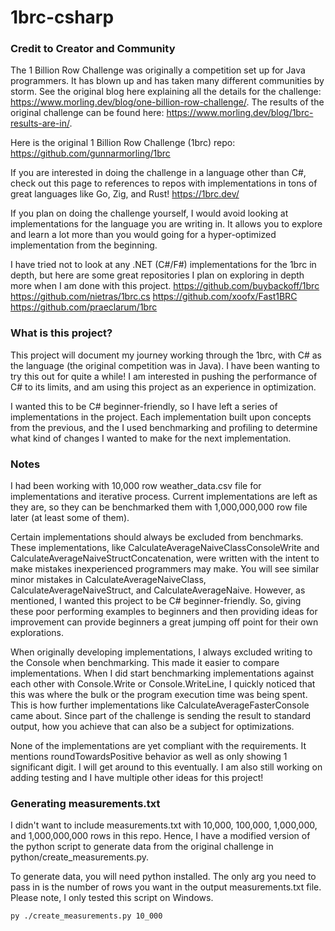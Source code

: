 # 1brc-csharp

### Credit to Creator and Community
The 1 Billion Row Challenge was originally a competition set up for Java programmers. It has blown up and has taken many different communities by storm. See the original blog here explaining all the details for the challenge: https://www.morling.dev/blog/one-billion-row-challenge/. The results of the original challenge can be found here: https://www.morling.dev/blog/1brc-results-are-in/.

Here is the original 1 Billion Row Challenge (1brc) repo: https://github.com/gunnarmorling/1brc

If you are interested in doing the challenge in a language other than C#, check out this page to references to repos with implementations in tons of great languages like Go, Zig, and Rust! https://1brc.dev/

If you plan on doing the challenge yourself, I would avoid looking at implementations for the language you are writing in. It allows you to explore and learn a lot more than you would going for a hyper-optimized implementation from the beginning.

I have tried not to look at any .NET (C#/F#) implementations for the 1brc in depth, but here are some great repositories I plan on exploring in depth more when I am done with this project.
https://github.com/buybackoff/1brc
https://github.com/nietras/1brc.cs
https://github.com/xoofx/Fast1BRC
https://github.com/praeclarum/1brc

### What is this project?
This project will document my journey working through the 1brc, with C# as the language (the original competition was in Java). I have been wanting to try this out for quite a while! I am interested in pushing the performance of C# to its limits, and am using this project as an experience in optimization.

I wanted this to be C# beginner-friendly, so I have left a series of implementations in the project. Each implementation built upon concepts from the previous, and the I used benchmarking and profiling to determine what kind of changes I wanted to make for the next implementation.

### Notes
I had been working with 10,000 row weather_data.csv file for implementations and iterative process. Current implementations are left as they are, so they can be benchmarked them with 1,000,000,000 row file later (at least some of them).

Certain implementations should always be excluded from benchmarks. These implementations, like CalculateAverageNaiveClassConsoleWrite and CalculateAverageNaiveStructConcatenation, were written with the intent to make mistakes inexperienced programmers may make. You will see similar minor mistakes in CalculateAverageNaiveClass, CalculateAverageNaiveStruct, and CalculateAverageNaive. However, as mentioned, I wanted this project to be C# beginner-friendly. So, giving these poor performing examples to beginners and then providing ideas for improvement can provide beginners a great jumping off point for their own explorations.

When originally developing implementations, I always excluded writing to the Console when benchmarking. This made it easier to compare implementations. When I did start benchmarking implementations against each other with Console.Write or Console.WriteLine, I quickly noticed that this was where the bulk or the program execution time was being spent. This is how further implementations like CalculateAverageFasterConsole came about. Since part of the challenge is sending the result to standard output, how you achieve that can also be a subject for optimizations.

None of the implementations are yet compliant with the requirements. It mentions roundTowardsPositive behavior as well as only showing 1 significant digit. I will get around to this eventually. I am also still working on adding testing and I have multiple other ideas for this project!

### Generating measurements.txt
I didn't want to include measurements.txt with 10,000, 100,000, 1,000,000, and 1,000,000,000 rows in this repo. Hence, I have a modified version of the python script to generate data from the original challenge in python/create_measurements.py.

To generate data, you will need python installed. The only arg you need to pass in is the number of rows you want in the output measurements.txt file. Please note, I only tested this script on Windows.
```
py ./create_measurements.py 10_000
```
